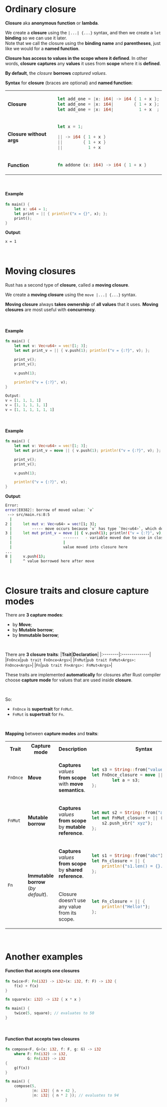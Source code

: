 # Ordinary closure
**Closure** aka **anonymous function** or **lambda**.<br>

We create a **closure** using the ``|...| {...}`` syntax, and then we create a ``let`` **binding** so we can use it later.<br>
Note that we call the closure using the **binding name** and **parentheses**, just like we would for a **named function**.<br>

**Closure has access to values in the scope where it defined**. In other words, **closure** **captures** any **values** it uses from **scope** where it is **defined**.<br>

**By default**, the *closure* **borrows** *captured values*.<br>

**Syntax** for **closure** (braces are optional) and **named function**:
<table>
<tr>
<td>

**Closure**

</td>


<td>

```Rust
let add_one = |x: i64| -> i64 { 1 + x };
let add_one = |x: i64|        { 1 + x };
let add_one = |x: i64|          1 + x  ;
```

</td>
</tr>

<tr></tr>
<tr>
<td>

**Closure without args**

</td>

<td>

```Rust
let x = 1;

|| -> i64 { 1 + x } 
||        { 1 + x }
||          1 + x
```

</td>
</tr>

<tr></tr>
<tr>
<td>

**Function**

</td>

<td>

```Rust
fn addone (x: i64) -> i64 { 1 + x }
```

</td>
</tr>

</table>

<br>

#### Example
```Rust
fn main() {
    let x: u64 = 1;
    let print = || { println!("x = {}", x); };
    print();
}
```

**Output**:
```bash
x = 1
```

<br>

# Moving closures
Rust has a second type of **closure**, called a **moving closure**.<br>

We create a **moving closure** using the ``move |...| {...}`` syntax.<br>

**Moving closure** always **takes ownership** of **all values** that it uses. **Moving closures** are most useful with **concurrency**.<br>

<br>

#### Example
```Rust
fn main() {        
    let mut v: Vec<u64> = vec![1; 3];
    let mut print_v = || { v.push(1); println!("v = {:?}", v); };

    print_v();
    print_v();

    v.push(1);

    println!("v = {:?}", v);
}

Output:
v = [1, 1, 1, 1]
v = [1, 1, 1, 1, 1]
v = [1, 1, 1, 1, 1, 1]
```

<br>

#### Example
```Rust
fn main() {        
    let mut v: Vec<u64> = vec![1; 3];
    let mut print_v = move || { v.push(1); println!("v = {:?}", v); };

    print_v();
    print_v();

    v.push(1);

    println!("v = {:?}", v);
}
```

**Output**:
```bash
Error:
error[E0382]: borrow of moved value: `v`
 --> src/main.rs:8:5
  |
2 |     let mut v: Vec<u64> = vec![1; 3];
  |         ----- move occurs because `v` has type `Vec<u64>`, which does not implement the `Copy` trait
3 |     let mut print_v = move || { v.push(1); println!("v = {:?}", v); };
  |                       -------   - variable moved due to use in closure
  |                       |
  |                       value moved into closure here
...
8 |     v.push(1);
  |     ^ value borrowed here after move
```

<br>

# Closure traits and closure capture modes
There are **3 capture modes**:
- by **Move**;
- by **Mutable borrow**;
- by **Immutable borrow**;

<br>

There are **3 closure traits**:
|**Trait**|**Declaration**|
|:--------|:--------------|
|``FnOnce``|``pub trait FnOnce<Args>``|
|``FnMut``|``pub trait FnMut<Args>: FnOnce<Args>``|
|``Fn``|``pub trait Fn<Args>: FnMut<Args>``|

These traits are implemented **automatically** for closures after Rust compiler choose **capture mode** for values that are used inside **closure**.<br>

<br>

So:
- ``FnOnce`` is **supertrait** for ``FnMut``.
- ``FnMut`` is **supertrait** for ``Fn``.

<br>

**Mapping** between **capture modes** and **traits**:
<table>
<tr>
<th>Trait</th>
<th>Capture mode</th>
<th>Description</th>
<th>Syntax</th>
</tr>

<tr></tr>
<tr>
<td>

``FnOnce``

</td>


<td>

**Move**

</td>
<td>

**Captures** *values* **from scope** with **move semantics**.

</td>
<td>

```Rust
let s3 = String::from("value");
let FnOnce_closure = move || {
        let a = s3;
};
```

</td>
</tr>

<tr></tr>
<tr>
<td>

``FnMut``

</td>


<td>

**Mutable borrow**

</td>
<td>

**Captures** *values* **from scope** by **mutable reference**.

</td>
<td>

```Rust
let mut s2 = String::from("abc");
let mut FnMut_closure = || {
    s2.push_str(" xyz");
};
```

</td>
</tr>

<tr></tr>
<tr>
<td rowspan="3">

``Fn``

</td>


<td rowspan="3">

**Immutable borrow** (*by default*).

</td>
<td>

**Captures** *values* **from scope** by **shared reference**.

</td>
<td>

```Rust
let s1 = String::from("abc");
let Fn_closure = || {
    println!("s1.len() = {}.", s1.len());
};
```

</td>
</tr>


<tr></tr>
<tr>
<td>

Closure doesn’t use any value from its scope.

</td>
<td>

```Rust
let Fn_closure = || {
    println!("Hello!");
};

```

</td>
</tr>

</table>

<br>

# Another examples
#### Function that accepts one closures
```Rust
fn twice<F: Fn(i32) -> i32>(x: i32, f: F) -> i32 {
    f(x) + f(x)
}

fn square(x: i32) -> i32 { x * x }

fn main() {
    twice(5, square); // evaluates to 50
}
```

<br>

#### Function that accepts two closures
```Rust
fn compose<F, G>(x: i32, f: F, g: G) -> i32
    where F: Fn(i32) -> i32, 
          G: Fn(i32) -> i32 
{
    g(f(x))
}

fn main() {
    compose(5,
            |n: i32| { n + 42 },
            |n: i32| { n * 2 }); // evaluates to 94
}
```
